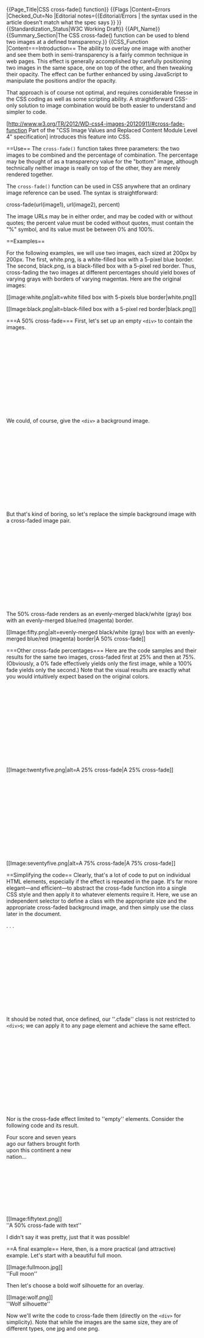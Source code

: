 {{Page_Title|CSS cross-fade() function}}
{{Flags
|Content=Errors
|Checked_Out=No
|Editorial notes={{Editorial/Errors
| the syntax used in the article doesn't match what the spec says
}}
}}
{{Standardization_Status|W3C Working Draft}}
{{API_Name}}
{{Summary_Section|The CSS cross-fade() function can be used to blend two images at a defined transparency.}}
{{CSS_Function
|Content===Introduction==
The ability to overlay one image with another and see them both in semi-transparency is a fairly common technique in web pages.
This effect is generally accomplished by carefully positioning two images in the same space, one on top of the other, and then tweaking their opacity. The effect can be further enhanced by using JavaScript to manipulate the positions and/or the opacity.

That approach is of course not optimal, and requires considerable finesse in the CSS coding as well as some scripting ability. 
A straightforward CSS-only solution to image combination would be both easier to understand and simpler to code.

[http://www.w3.org/TR/2012/WD-css4-images-20120911/#cross-fade-function Part of the "CSS Image Values and Replaced Content Module Level 4" specification] introduces this feature into CSS. 

==Use==
The <code>cross-fade()</code> function takes three parameters: the two images to be combined and the percentage of combination. The percentage may be thought of as a transparency value for the "bottom" image, although technically neither image is really on top of the other, they are merely rendered together.

The <code>cross-fade()</code> function can be used in CSS anywhere that an ordinary image reference can be used. The syntax is straightforward:

<syntaxhighlight language="css">
cross-fade(url(image1), url(image2), percent)
</syntaxhighlight>

The image URLs may be in either order, and may be coded with or without quotes; the percent value must be coded without quotes, must contain the "%" symbol, and its value must be between 0% and 100%.

==Examples==

For the following examples, we will use two images, each sized at 200px by 200px. The first, white.png, is a white-filled box with a 5-pixel blue border. The second, black.png, is a black-filled box with a 5-pixel red border. Thus, cross-fading the two images at different percentages should yield boxes of varying grays with borders of varying magentas. Here are the original images:

[[image:white.png|alt=white filled box with 5-pixels blue border|white.png]]<br/>


[[Image:black.png|alt=black-filled box with a 5-pixel red border|black.png]]<br/>


===A 50% cross-fade===
First, let's set up an empty <code>&lt;div&gt;</code> to contain the images.

<syntaxhighlight language="css">
<div style="width:200px; height:200px;"></div>
</syntaxhighlight>

We could, of course, give the <code>&lt;div&gt;</code> a background image.

<syntaxhighlight language="css">
<div style="width:200px; height:200px; background-image:url('white.png');"></div>
</syntaxhighlight>

But that's kind of boring, so let's replace the simple background image with a cross-faded image pair.

<syntaxhighlight language="css">
<div style="width:200px; height:200px; background-image:cross-fade(url(white.png), url(black.png), 50%);"></div>
</syntaxhighlight>

The 50% cross-fade renders as an evenly-merged black/white (gray) box with an evenly-merged blue/red (magenta) border.

[[Image:fifty.png|alt=evenly-merged black/white (gray) box with an evenly-merged blue/red (magenta) border|A 50% cross-fade]]<br/>


===Other cross-fade percentages===
Here are the code samples and their results for the same two images, cross-faded first at 25% and then at 75%. 
(Obviously, a 0% fade effectively yields only the first image, while a 100% fade yields only the second.)
Note that the visual results are exactly what you would intuitively expect based on the original colors.

<syntaxhighlight language="css">
<div style="width:200px; height:200px; background-image:cross-fade(url(white.png), url(black.png), 25%);"></div>
</syntaxhighlight>

[[Image:twentyfive.png|alt=A 25% cross-fade|A 25% cross-fade]]<br/>


<syntaxhighlight language="css">
<div style="width:200px; height:200px; background-image:cross-fade(url(white.png), url(black.png), 75%);"></div>
</syntaxhighlight>

[[Image:seventyfive.png|alt=A 75% cross-fade|A 75% cross-fade]]<br/>


==Simplifying the code==
Clearly, that's a lot of code to put on individual HTML elements, especially if the effect is repeated in the page.
It's far more elegant&mdash;and efficient&mdash;to
abstract the cross-fade function into a single CSS style and then apply it to whatever elements require it.
Here, we use an independent selector to define a class with the appropriate size and the appropriate cross-faded background image, and then simply use the class later in the document.

<syntaxhighlight language="css">
<style>
.cfade { background-image:cross-fade(url(white.png), url(black.png), 50%); width:200px; height:200px; }
</style>

. . .

<div class="cfade"></div>
</syntaxhighlight>

It should be noted that, once defined, our ''.cfade'' class is not restricted to <code>&lt;div&gt;</code>s;
we can apply it to any page element and achieve the same effect.

<syntaxhighlight language="css">
<p class="cfade"></p>
</syntaxhighlight>

Nor is the cross-fade effect limited to ''empty'' elements. Consider the following code and its result.

<syntaxhighlight language="css">
<p class="cfade">Four score and seven years ago our fathers brought forth upon this continent a new nation...</p>
</syntaxhighlight>

[[Image:fiftytext.png]]<br/>
''A 50% cross-fade with text''

I didn't say it was pretty, just that it was possible! 

==A final example==
Here, then, is a more practical (and attractive) example.
Let's start with a beautiful full moon.

[[Image:fullmoon.jpg]]<br/>
''Full moon''

Then let's choose a bold wolf silhouette for an overlay.

[[Image:wolf.png]]<br/>
''Wolf silhouette''

Now we'll write the code to cross-fade them (directly on the <code>&lt;div&gt;</code> for simplicity). Note that 
while the images are the same size, they are of different types, one jpg and one png.

<syntaxhighlight language="css">
<div style="background-image:cross-fade(url('fullmoon.jpg'), url('wolf.png'), 50%); width:600px; height:600px;"></div>
</syntaxhighlight>

The result is a classic (if somewhat kitschy) wolf-on-moon combo.

[[Image:wolfmoon.png]]<br/>
''Wolf on moon''
}}
{{Examples_Section
|Not_required=Yes
|Examples=
}}
{{Notes_Section}}
{{Related_Specifications_Section
|Specifications={{Related Specification
|Name=CSS Image Values and Replaced Content Module Level 4
|URL=http://www.w3.org/TR/css4-images/#cross-fade-function
|Status=W3C Working Draft
}}
}}
{{Compatibility_Section
|Not_required=Yes
|Imported_tables=
|Desktop_rows={{Compatibility Table Desktop Row
|Chrome_supported=Unknown
|Chrome_version=
|Chrome_prefixed_supported=Yes
|Firefox_supported=No
|Firefox_version=
|Firefox_prefixed_supported=No
|Firefox_prefixed_version=
|Internet_explorer_supported=No
|Internet_explorer_version=
|Internet_explorer_prefixed_supported=No
|Internet_explorer_prefixed_version=
|Opera_supported=No
|Opera_version=
|Opera_prefixed_supported=No
|Opera_prefixed_version=
|Safari_supported=No
|Safari_version=
|Safari_prefixed_supported=No
|Safari_prefixed_version=
}}
|Mobile_rows=
|Notes_rows={{Compatibility Notes Row}}
}}
{{See_Also_Section
|Topic_clusters=Background, Visual Effects
}}
{{Topics|CSS, Graphics}}
{{External_Attribution
|Is_CC-BY-SA=No
|MDN_link=
|MSDN_link=
|HTML5Rocks_link=
}}